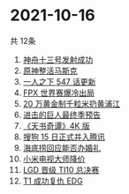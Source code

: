 # 2021-10-16
  共 12条

  <!-- BEGIN -->
  <!-- 最后更新时间:Sat Oct 16 2021 15:10:33 GMT+0000 (Coordinated Universal Time) -->
  1. [神舟十三号发射成功](https://www.zhihu.com/search?q=神舟十三号)
1. [原神整活马斯克](https://www.zhihu.com/search?q=原神)
1. [一人之下 547 话更新](https://www.zhihu.com/search?q=一人之下)
1. [FPX 世界赛爆冷出局](https://www.zhihu.com/search?q=FPX)
1. [20 万黄金制千粒米扔黄浦江](https://www.zhihu.com/search?q=黄金米)
1. [进击的巨人最终季预告](https://www.zhihu.com/search?q=进击的巨人)
1. [《天书奇谭》4K 版](https://www.zhihu.com/search?q=天书奇谭)
1. [搜狗 15 日正式并入腾讯](https://www.zhihu.com/search?q=搜狗)
1. [海底捞回应能否办婚礼](https://www.zhihu.com/search?q=海底捞)
1. [小米电视大师降价](https://www.zhihu.com/search?q=小米电视大师)
1. [LGD 晋级 TI10 总决赛](https://www.zhihu.com/search?q=LGD)
1. [T1 成功复仇 EDG](https://www.zhihu.com/search?q=EDG)
  <!-- END -->
  